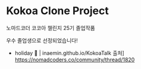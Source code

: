 # Kokoa Clone Project
노마드코더 코코아 챌린지 25기 졸업작품

우수 졸업생으로 선정되었습니다!

- holiday 👑 | inaemin.github.io/KokoaTalk
출처] https://nomadcoders.co/community/thread/1820
